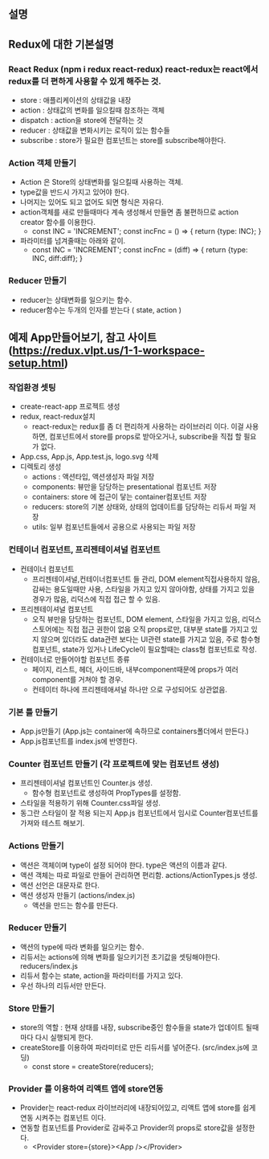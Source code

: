 ## 설명

## Redux에 대한 기본설명

### React Redux (npm i redux react-redux) react-redux는 react에서 redux를 더 편하게 사용할 수 있게 해주는 것.
* store : 애플리케이션의 상태값을 내장
* action : 상태값의 변화를 일으킬때 참조하는 객체
* dispatch : action을 store에 전달하는 것
* reducer : 상태값을 변화시키는 로직이 있는 함수들
* subscribe : store가 필요한 컴포넌트는 store를 subscribe해야한다.

### Action 객체 만들기
* Action 은 Store의 상태변화를 일으킬때 사용하는 객체.
* type값을 반드시 가지고 있어야 한다.
* 나머지는 있어도 되고 없어도 되면 형식은 자유다.
* action객체를 새로 만들때마다 계속 생성해서 만들면 좀 불편하므로 action creator 함수를 이용한다.
  - const INC = 'INCREMENT';
    const incFnc = () => { return {type: INC}; }
* 파라미터를 넘겨줄때는 아래와 같이.
  - const INC = 'INCREMENT';
    const incFnc = (diff) => { return {type: INC, diff:diff}; }

### Reducer 만들기
* reducer는 상태변화를 일으키는 함수.
* reducer함수는 두개의 인자를 받는다 ( state, action )



## 예제 App만들어보기, 참고 사이트 (https://redux.vlpt.us/1-1-workspace-setup.html)

### 작업환경 셋팅
* create-react-app 프로젝트 생성
* redux, react-redux설치
  - react-redux는 redux를 좀 더 편리하게 사용하는 라이브러리 이다. 이걸 사용하면, 컴포넌트에서 store를 props로 받아오거나, subscribe을 직접 할 필요가 없다.
* App.css, App.js, App.test.js, logo.svg 삭제
* 디렉토리 생성
  - actions : 액션타입, 액션생성자 파일 저장
  - components: 뷰만을 담당하는 presentational 컴포넌트 저장
  - containers: store 에 접근이 닿는 container컴포넌트 저장
  - reducers: store의 기본 상태와, 상태의 업데이트를 담당하는 리듀서 파일 저장
  - utils: 일부 컴포넌트들에서 공용으로 사용되는 파일 저장

### 컨테이너 컴포넌트, 프리젠테이셔널 컴포넌트
* 컨테이너 컴포넌트
  - 프리젠테이셔널,컨테이너컴포넌트 들 관리, 
    DOM element직접사용하지 않음, 
    감싸는 용도일때만 사용, 
    스타일을 가지고 있지 않아야함, 
    상태를 가지고 있을 경우가 많음, 
    리덕스에 직접 접근 할 수 있음.
* 프리젠테이셔널 컴포넌트
  - 오직 뷰만을 담당하는 컴포넌트,
    DOM element, 스타일을 가지고 있음,
    리덕스 스토어에는 직접 접근 권한이 없음 오직 props로만,
    대부분 state를 가지고 있지 않으며 있더라도 data관련 보다는 UI관련 state를 가지고 있음,
    주로 함수형 컴포넌트, state가 있거나 LifeCycle이 필요할때는 class형 컴포넌트로 작성.
* 컨테이너로 만들어야할 컴포넌트 종류
  - 페이지, 리스트, 헤더, 사이드바, 내부component때문에 props가 여러 component를 거쳐야 할 경우.
  - 컨테이터 하나에 프리젠테애셔널 하나만 으로 구성되어도 상관없음.

### 기본 틀 만들기
* App.js만들기 (App.js는 container에 속하므로 containers폴더에서 만든다.)
* App.js컴포넌트를 index.js에 반영한다.

### Counter 컴포넌트 만들기 (각 프로젝트에 맞는 컴포넌트 생성)
* 프리젠테이셔널 컴포넌트인 Counter.js 생성.
  - 함수형 컴포넌트로 생성하여 PropTypes를 설정함.
* 스타일을 적용하기 위해 Counter.css파일 생성.
* 동그란 스타일이 잘 적용 되는지 App.js 컴포넌트에서 임시로 Counter컴포넌트를 가져와 테스트 해보기.

### Actions 만들기
* 액션은 객체이며 type이 설정 되어야 한다. type은 액션의 이름과 같다.
* 액션 객체는 따로 파일로 만들어 관리하면 편리함. actions/ActionTypes.js 생성.
* 액션 선언은 대문자로 한다.
* 액션 생성자 만들기 (actions/index.js)
  - 액션을 만드는 함수를 만든다.

### Reducer 만들기
* 액션의 type에 따라 변화를 일으키는 함수.
* 리듀서는 actions에 의해 변화를 일으키기전 초기값을 셋팅해야한다. reducers/index.js
* 리듀서 함수는 state, action을 파라미터를 가지고 있다.
* 우선 하나의 리듀서만 만든다.

### Store 만들기
* store의 역할 : 현재 상태를 내장, subscribe중인 함수들을 state가 업데이트 될때마다 다시 실행되게 한다.
* createStore를 이용하여 파라미터로 만든 리듀서를 넣어준다. (src/index.js에 코딩)
  - const store = createStore(reducers);

### Provider 를 이용하여 리액트 앱에 store연동
* Provider는 react-redux 라이브러리에 내장되어있고, 리액트 앱에 store를 쉽게 연동 시켜주는 컴포넌트 이다.
* 연동할 컴포넌트를 Provider로 감싸주고 Provider의 props로 store값을 설정한다.
  - &lt;Provider store={store}&gt;&lt;App /&gt;&lt;/Provider&gt;